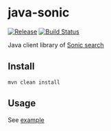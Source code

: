 # java-sonic

[![Release](https://jitpack.io/v/twohou/java-sonic.svg)](https://jitpack.io/#twohou/java-sonic)
[![Build Status](https://travis-ci.com/twohou/java-sonic.svg?branch=master)](https://travis-ci.com/twohou/java-sonic)

Java client library of [Sonic search](https://github.com/valeriansaliou/sonic/)

## Install

```
mvn clean install
```

## Usage

See [example](./src/test/java/com/github/twohou/sonic/IntegrationTest.java)
